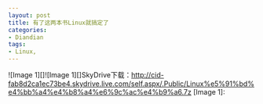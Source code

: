 ```yaml
---
layout: post
title: 有了这两本书Linux就搞定了
categories:
- Diandian
tags:
- Linux, 
---
```

!\[Image 1\]\[\]!\[Image 1\]\[\]SkyDrive下载：http://cid-fab8d2ca1ec73be4.skydrive.live.com/self.aspx/.Public/Linux%e5%91%bd%e4%bb%a4%e4%b8%a4%e6%9c%ac%e4%b9%a6.7z \[Image 1\]: